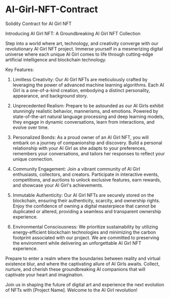 # AI-Girl-NFT-Contract
Solidity Contract for AI Girl NFT

Introducing AI Girl NFT: A Groundbreaking AI Girl NFT Collection

Step into a world where art, technology, and creativity converge with our revolutionary AI Girl NFT project. Immerse yourself in a mesmerizing digital universe where each unique AI Girl comes to life through cutting-edge artificial intelligence and blockchain technology.

Key Features:

1. Limitless Creativity: Our AI Girl NFTs are meticulously crafted by leveraging the power of advanced machine learning algorithms. Each AI Girl is a one-of-a-kind creation, embodying a distinct personality, appearance, and background story.

2. Unprecedented Realism: Prepare to be astounded as our AI Girls exhibit stunningly realistic behavior, mannerisms, and emotions. Powered by state-of-the-art natural language processing and deep learning models, they engage in dynamic conversations, learn from interactions, and evolve over time.

3. Personalized Bonds: As a proud owner of an AI Girl NFT, you will embark on a journey of companionship and discovery. Build a personal relationship with your AI Girl as she adapts to your preferences, remembers your conversations, and tailors her responses to reflect your unique connection.

4. Community Engagement: Join a vibrant community of AI Girl enthusiasts, collectors, and creators. Participate in interactive events, competitions, and auctions to unlock exclusive features, earn rewards, and showcase your AI Girl's achievements.

5. Immutable Authenticity: Our AI Girl NFTs are securely stored on the blockchain, ensuring their authenticity, scarcity, and ownership rights. Enjoy the confidence of owning a digital masterpiece that cannot be duplicated or altered, providing a seamless and transparent ownership experience.

6. Environmental Consciousness: We prioritize sustainability by utilizing energy-efficient blockchain technologies and minimizing the carbon footprint associated with our project. We are committed to preserving the environment while delivering an unforgettable AI Girl NFT experience.

Prepare to enter a realm where the boundaries between reality and virtual existence blur, and where the captivating allure of AI Girls awaits. Collect, nurture, and cherish these groundbreaking AI companions that will captivate your heart and imagination.

Join us in shaping the future of digital art and experience the next evolution of NFTs with [Project Name]. Welcome to the AI Girl revolution!
